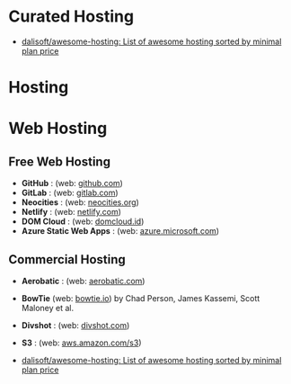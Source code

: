 # Curated Hosting

- [dalisoft/awesome-hosting: List of awesome hosting sorted by minimal plan price](https://github.com/dalisoft/awesome-hosting)

# Hosting

# Web Hosting

## Free Web Hosting

- **GitHub** : (web: [github.com](https://github.com/))
- **GitLab** : (web: [gitlab.com](https://gitlab.com/))
- **Neocities** : (web: [neocities.org](https://neocities.org/))
- **Netlify** : (web: [netlify.com](https://www.netlify.com/))
- **DOM Cloud** : (web: [domcloud.id](https://domcloud.id/en/))
- **Azure Static Web Apps** : (web: [azure.microsoft.com](https://azure.microsoft.com/services/app-service/static/))

## Commercial Hosting

- **Aerobatic** : (web: [aerobatic.com](http://www.aerobatic.com/))
- **BowTie** (web: [bowtie.io](https://bowtie.io/)) by Chad Person, James Kassemi, Scott Maloney et al.
- **Divshot** : (web: [divshot.com](https://divshot.com/))
- **S3** : (web: [aws.amazon.com/s3](http://aws.amazon.com/s3/))

- [dalisoft/awesome-hosting: List of awesome hosting sorted by minimal plan price](https://github.com/dalisoft/awesome-hosting)